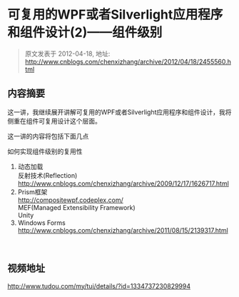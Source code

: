 # 可复用的WPF或者Silverlight应用程序和组件设计(2)——组件级别 
> 原文发表于 2012-04-18, 地址: http://www.cnblogs.com/chenxizhang/archive/2012/04/18/2455560.html 


内容摘要
----

 这一讲，我继续展开讲解可复用的WPF或者Silverlight应用程序和组件设计，我将侧重在组件可复用设计这个层面。

 这一讲的内容将包括下面几点

 如何实现组件级别的复用性

 1. 动态加载  
反射技术(Reflection)  
<http://www.cnblogs.com/chenxizhang/archive/2009/12/17/1626717.html>
2. Prism框架  
<http://compositewpf.codeplex.com/>  
MEF(Managed Extensibility Framework)  
Unity
3. Windows Forms  
<http://www.cnblogs.com/chenxizhang/archive/2011/08/15/2139317.html>

  

 视频地址
----

 <http://www.tudou.com/my/tui/details/?id=1334737230829994>  


